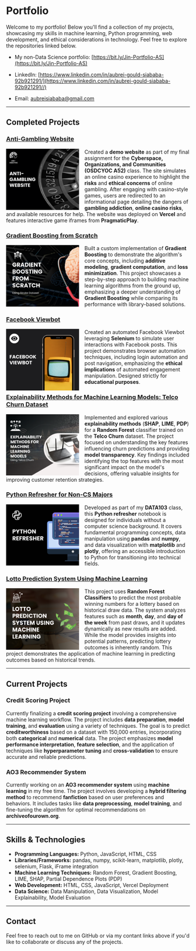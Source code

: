 # **Portfolio**

Welcome to my portfolio! Below you'll find a collection of my projects, showcasing my skills in machine learning, Python programming, web development, and ethical considerations in technology. Feel free to explore the repositories linked below.

* My non-Data Science portfolio: [https://bit.ly/Jin-Portfolio-AS](https://bit.ly/Jin-Portfolio-AS)

* LinkedIn: [https://www.linkedin.com/in/aubrei-gould-siababa-92b921291/](https://www.linkedin.com/in/aubrei-gould-siababa-92b921291//)
* Email: [aubreisiababa@gmail.com](mailto:aubreisiababa@gmail.com)


---

## **Completed Projects**
### [Anti-Gambling Website](https://github.com/jinzalabim/OTHER-PROJECTS/tree/main/Anti-Gambling%20Website) 
<img src="images/1.png" alt="Anti-Gambling Website" width="200" style="float: left; margin-right: 15px;"> </img>

Created a **demo website** as part of my final assignment for the **Cyberspace, Organizations, and Communities (OSDCYOC A52)** class. The site simulates an online casino experience to highlight the **risks** and **ethical concerns** of online gambling. After engaging with casino-style games, users are redirected to an informational page detailing the dangers of **gambling addiction**, **online casino risks**, and available resources for help. The website was deployed on **Vercel** and features interactive game iframes from **PragmaticPlay**.


### [Gradient Boosting from Scratch](https://github.com/jinzalabim/DATA103-MACHINE-LEARNING/tree/main/Gradient%20Boosting%20From%20Scratch)
<img src="images/4.png" alt="Anti-Gambling Website" width="200" style="float: left; margin-right: 15px;"> </img>

Built a custom implementation of **Gradient Boosting** to demonstrate the algorithm's core concepts, including **additive modeling**, **gradient computation**, and **loss minimization**. This project showcases a step-by-step approach to building machine learning algorithms from the ground up, emphasizing a deeper understanding of **Gradient Boosting** while comparing its performance with library-based solutions.

### [Facebook Viewbot](https://github.com/jinzalabim/OTHER-PROJECTS/tree/main/Facebook%20Automated%20Views)
<img src="images/2.png" alt="Anti-Gambling Website" width="200" style="float: left; margin-right: 15px;"> </img>

Created an automated Facebook Viewbot leveraging **Selenium** to simulate user interactions with Facebook posts. This project demonstrates browser automation techniques, including login automation and post navigation, emphasizing the **ethical implications** of automated engagement manipulation. Designed strictly for **educational purposes**.

### [Explainability Methods for Machine Learning Models: Telco Churn Dataset](https://github.com/jinzalabim/DATA103-MACHINE-LEARNING/tree/main/Explainability%20Methods%20for%20Telco%20Churn)
<img src="images/3.png" alt="Anti-Gambling Website" width="200" style="float: left; margin-right: 15px;"> </img>

Implemented and explored various **explainability methods** (**SHAP**, **LIME**, **PDP**) for a **Random Forest** classifier trained on the **Telco Churn** dataset. The project focused on understanding the key features influencing churn predictions and providing **model transparency**. Key findings included identifying the top features with the most significant impact on the model's decisions, offering valuable insights for improving customer retention strategies.

### [Python Refresher for Non-CS Majors](https://github.com/jinzalabim/OTHER-PROJECTS/tree/main/Python%20Refresher)
<img src="images/5.png" alt="Anti-Gambling Website" width="200" style="float: left; margin-right: 15px;"> </img>

Developed as part of my **DATA103** class, this **Python refresher** notebook is designed for individuals without a computer science background. It covers fundamental programming concepts, data manipulation using **pandas** and **numpy**, and data visualization with **matplotlib** and **plotly**, offering an accessible introduction to Python for transitioning into technical fields.

### [Lotto Prediction System Using Machine Learning](https://github.com/jinzalabim/OTHER-PROJECTS/tree/main/Lotto%20Draws%20PH)
<img src="images/6.png" alt="Anti-Gambling Website" width="200" style="float: left; margin-right: 15px;"> </img>

This project uses **Random Forest Classifiers** to predict the most probable winning numbers for a lottery based on historical draw data. The system analyzes features such as **month**, **day**, and **day of the week** from past draws, and it updates dynamically as new results are added. While the model provides insights into potential patterns, predicting lottery outcomes is inherently random. This project demonstrates the application of machine learning in predicting outcomes based on historical trends.

---

## **Current Projects**

### **Credit Scoring Project**
Currently finalizing a **credit scoring project** involving a comprehensive machine learning workflow. The project includes **data preparation**, **model training**, and **evaluation** using a variety of techniques. The goal is to predict **creditworthiness** based on a dataset with 150,000 entries, incorporating both **categorical** and **numerical** data. The project emphasizes **model performance interpretation**, **feature selection**, and the application of techniques like **hyperparameter tuning** and **cross-validation** to ensure accurate and reliable predictions.

### **AO3 Recommender System**
Currently working on an **AO3 recommender system** using **machine learning** in my free time. The project involves developing a **hybrid filtering method** to recommend **fanfiction** based on user preferences and behaviors. It includes tasks like **data preprocessing**, **model training**, and fine-tuning the algorithm for optimal recommendations on **archiveofourown.org**.

---

## Skills & Technologies

- **Programming Languages:** Python, JavaScript, HTML, CSS
- **Libraries/Frameworks:** pandas, numpy, scikit-learn, matplotlib, plotly, selenium, Flask, iFrame integration
- **Machine Learning Techniques:** Random Forest, Gradient Boosting, LIME, SHAP, Partial Dependence Plots (PDP)
- **Web Development:** HTML, CSS, JavaScript, Vercel Deployment
- **Data Science:** Data Manipulation, Data Visualization, Model Explainability, Model Evaluation

---

## Contact

Feel free to reach out to me on GitHub or via my contant links above if you'd like to collaborate or discuss any of the projects.
